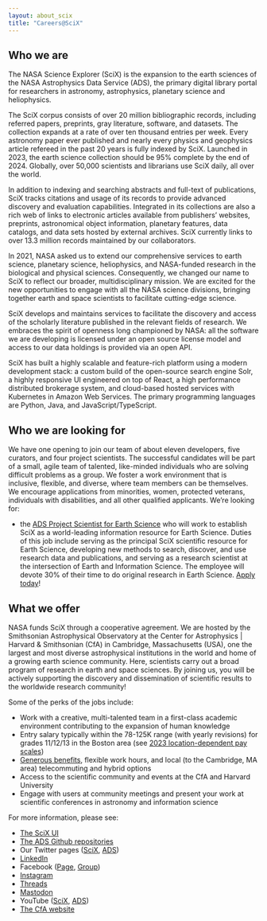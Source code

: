 ```yaml
---
layout: about_scix
title: "Careers@SciX"
---
```


## Who we are

The NASA Science Explorer (SciX) is the expansion to the earth sciences of the NASA Astrophysics Data Service (ADS), the primary digital library portal for researchers in astronomy, astrophysics, planetary science and heliophysics.

The SciX corpus consists of over 20 million bibliographic records, including referred papers, preprints, gray literature, software, and datasets. The collection expands at a rate of over ten thousand entries per week. Every astronomy paper ever published and nearly every physics and geophysics article refereed in the past 20 years is fully indexed by SciX. Launched in 2023, the earth science collection should be 95% complete by the end of 2024. Globally, over 50,000 scientists and librarians use SciX daily, all over the world.

In addition to indexing and searching abstracts and full-text of publications, SciX tracks citations and usage of its records to provide advanced discovery and evaluation capabilities. Integrated in its collections are also a rich web of links to electronic articles available from publishers’ websites, preprints, astronomical object information, planetary features, data catalogs, and data sets hosted by external archives. SciX currently links to over 13.3 million records maintained by our collaborators. 

In 2021, NASA asked us to extend our comprehensive services to earth science, planetary science, heliophysics, and NASA-funded research in the biological and physical sciences. Consequently, we changed our name to SciX to reflect our broader, multidisciplinary mission. We are excited for the new opportunities to engage with all the NASA science divisions, bringing together earth and space scientists to facilitate cutting-edge science. 

SciX develops and maintains services to facilitate the discovery and access of the scholarly literature published in the relevant fields of research. We embraces the spirit of openness long championed by NASA: all the software we are developing is licensed under an open source license model and access to our data holdings is provided via an open API.

SciX has built a highly scalable and feature-rich platform using a modern development stack: a custom build of the open-source search engine Solr, a highly responsive UI engineered on top of React, a high performance distributed brokerage system, and cloud-based hosted services with Kubernetes in Amazon Web Services. The primary programming languages are Python, Java, and JavaScript/TypeScript.

## Who we are looking for

We have one opening to join our team of about eleven developers, five curators, and four project scientists. The successful candidates will be part of a small, agile team of talented, like-minded individuals who are solving difficult problems as a group. We foster a work environment that is inclusive, flexible, and diverse, where team members can be themselves. We encourage applications from minorities, women, protected veterans, individuals with disabilities, and all other qualified applicants. We’re looking for:

* the [ADS Project Scientist for Earth Science](https://www.cfa.harvard.edu/opportunities/sao-employment-opportunities/posting-24-09) who will work to establish SciX as a world-leading information resource for Earth Science. Duties of this job include serving as the principal SciX scientific resource for Earth Science, developing new methods to search, discover, and use research data and publications, and serving as a research scientist at the intersection of Earth and Information Science. The employee will devote 30% of their time to do original research in Earth Science. [Apply today](https://www.usajobs.gov/job/765453700)!

## What we offer

NASA funds SciX through a cooperative agreement.  We are hosted by the Smithsonian Astrophysical Observatory at the Center for Astrophysics \| Harvard & Smithsonian (CfA) in Cambridge, Massachusetts (USA), one the largest and most diverse astrophysical institutions in the world and home of a growing earth science community. Here, scientists carry out a broad program of research in earth and space sciences. By joining us, you will be actively supporting the discovery and dissemination of scientific results to the worldwide research community!

Some of the perks of the jobs include:

  * Work with a creative, multi-talented team in a first-class academic environment contributing to the expansion of human knowledge
  * Entry salary typically within the 78-125K range (with yearly revisions) for grades 11/12/13 in the Boston area (see [2023 location-dependent pay scales](https://www.opm.gov/policy-data-oversight/pay-leave/salaries-wages/salary-tables/23Tables/html/BOS.aspx))
  * [Generous benefits](https://pweb.cfa.harvard.edu/people/smithsonian-astrophysical-observatory-human-resources/sao-trust-fund-employee-benefits), flexible work hours, and local (to the Cambridge, MA area) telecommuting and hybrid options
  * Access to the scientific community and events at the CfA and Harvard University
  * Engage with users at community meetings and present your work at scientific conferences in astronomy and information science

For more information, please see:

  * [The SciX UI](https://scixplorer.org/)
  * [The ADS Github repositories](https://github.com/adsabs)
  * Our Twitter pages ([SciX](https://twitter.com/SciXCommunity), [ADS](https://twitter.com/adsabs)) 
  * [LinkedIn](https://www.linkedin.com/company/scixcommunity) 
  * Facebook ([Page](https://www.facebook.com/SciXCommunity), [Group](https://www.facebook.com/groups/scixcommunity))
  * [Instagram](https://www.instagram.com/scixcommunity/suiHmQaZCStjdBQ53vCc/edit)
  * [Threads](https://www.threads.net/@scixcommunity)
  * [Mastodon](http://@SciXCommunity@mastodon.social)
  * YouTube ([SciX](https://youtube.com/@SciXCommunity), [ADS]())
  * [The CfA website](cfa.harvard.edu)

